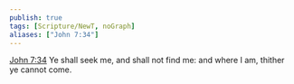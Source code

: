 ```yaml
---
publish: true
tags: [Scripture/NewT, noGraph]
aliases: ["John 7:34"]
---
```

[John 7:34](https://churchofjesuschrist.org/study/scriptures/nt/john/7?lang=eng&id=p34#p34) Ye shall seek me, and shall not find me: and where I am, thither ye cannot come.

